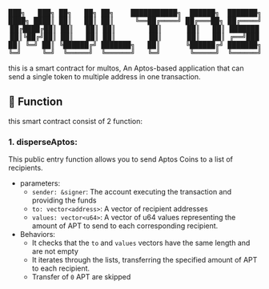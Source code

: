 <pre align="center">
███╗   ███╗ ██╗   ██╗ ██╗    ███████████╗  ██████╗  ███████╗
████╗ ████║ ██║   ██║ ██║     ╚══██╔════╝ ██╔═══██╗ ██╔════╝
██╔████╔██║ ██║   ██║ ██║        ██║      ██║   ██║ ███████
██║╚██╔╝██║ ██║   ██║ ██║        ██║      ██║   ██║ ╔══╝███
██║ ╚═╝ ██║ ╚██████╔╝ ███████╗   ██║      ╚██████╔╝ ███████╗
╚═╝     ╚═╝  ╚═════╝  ╚══════╝   ╚═╝       ╚═════╝  ╚══════╝
</pre>

this is a smart contract for multos, An Aptos-based application that can send a single token to multiple address in one transaction.

## 🚀 Function

this smart contract consist of 2 function:

### 1. disperseAptos:
This public entry function allows you to send Aptos Coins to a list of recipients.
- parameters:
    - `sender: &signer`: The account executing the transaction and providing the funds
    - `to: vector<address>`: A vector of recipient addresses
    - `values: vector<u64>`: A vector of u64 values representing the amount of APT to send to each corresponding recipient.
- Behaviors:
    - It checks that the `to` and `values` vectors have the same length and are not empty
    - It iterates through the lists, transferring the specified amount of APT to each recipient.
    - Transfer of `0` APT are skipped
